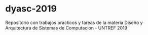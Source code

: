 # dyasc-2019
Repositorio con trabajos practicos y tareas de la materia Diseño y Arquitectura de Sistemas de Computacion - UNTREF 2019
